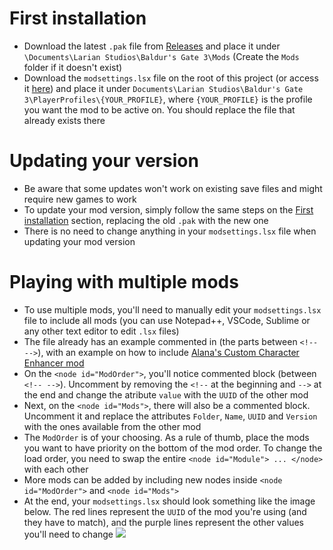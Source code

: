# First installation
* Download the latest `.pak` file from [Releases](https://github.com/ZerdBG3/DnD-Rebalancing/releases) and place it under `\Documents\Larian Studios\Baldur's Gate 3\Mods` (Create the `Mods` folder if it doesn't exist)
* Download the `modsettings.lsx` file on the root of this project (or access it [here](https://github.com/ZerdBG3/DnD-Rebalancing/blob/main/modsettings.lsx)) and place it under `Documents\Larian Studios\Baldur's Gate 3\PlayerProfiles\{YOUR_PROFILE}`, where `{YOUR_PROFILE}` is the profile you want the mod to be active on. You should replace the file that already exists there

# Updating your version
* Be aware that some updates won't work on existing save files and might require new games to work
* To update your mod version, simply follow the same steps on the [First installation](https://github.com/ZerdBG3/DnD-Rebalancing/blob/main/Installing.md#first-installation) section, replacing the old `.pak` with the new one
* There is no need to change anything in your `modsettings.lsx` file when updating your mod version

# Playing with multiple mods
* To use multiple mods, you'll need to manually edit your `modsettings.lsx` file to include all mods (you can use Notepad++, VSCode, Sublime or any other text editor to edit `.lsx` files)
* The file already has an example commented in (the parts between `<!-- -->`), with an example on how to include [Alana's Custom Character Enhancer mod](https://www.nexusmods.com/baldursgate3/mods/10)
* On the `<node id="ModOrder">`, you'll notice commented block (between `<!-- -->`). Uncomment by removing the `<!--` at the beginning and `-->` at the end and change the atribute `value` with the `UUID` of the other mod
* Next, on the `<node id="Mods">`, there will also be a commented block. Uncomment it and replace the attributes `Folder`, `Name`, `UUID` and `Version` with the ones available from the other mod
* The `ModOrder` is of your choosing. As a rule of thumb, place the mods you want to have priority on the bottom of the mod order. To change the load order, you need to swap the entire `<node id="Module"> ... </node>` with each other
* More mods can be added by including new nodes inside `<node id="ModOrder">` and `<node id="Mods">`
* At the end, your `modsettings.lsx` should look something like the image below. The red lines represent the `UUID` of the mod you're using (and they have to match), and the purple lines represent the other values you'll need to change
![](https://i.imgur.com/WtEjqvG.png)
